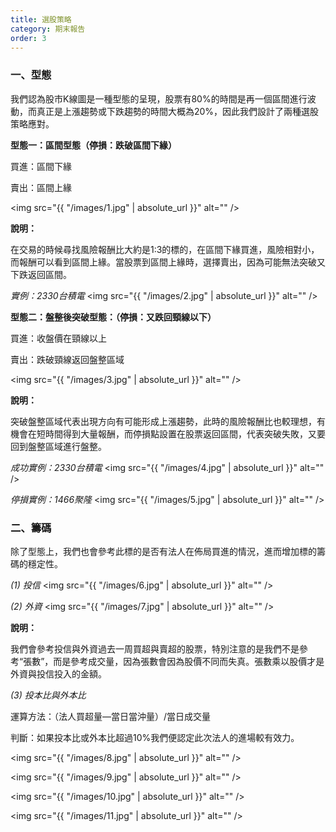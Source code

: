 ```yaml
---
title: 選股策略
category: 期末報告
order: 3
---
```


### 一、型態
我們認為股市K線圖是一種型態的呈現，股票有80%的時間是再一個區間進行波動，而真正是上漲趨勢或下跌趨勢的時間大概為20%，因此我們設計了兩種選股策略應對。</p>

**型態一：區間型態（停損：跌破區間下緣）** </p>
買進：區間下緣</p>
賣出：區間上緣</p>


<span class="image fit"><img src="{{ "/images/1.jpg" | absolute_url }}" alt="" /></span>

**說明：** 
<p>在交易的時候尋找風險報酬比大約是1:3的標的，在區間下緣買進，風險相對小，而報酬可以看到區間上緣。當股票到區間上緣時，選擇賣出，因為可能無法突破又下跌返回區間。</p>

*實例：2330台積電*
<span class="image fit"><img src="{{ "/images/2.jpg" | absolute_url }}" alt="" /></span>

**型態二：盤整後突破型態：（停損：又跌回頸線以下）**

<p>買進：收盤價在頸線以上</p>
<p>賣出：跌破頸線返回盤整區域</p>

<span class="image fit"><img src="{{ "/images/3.jpg" | absolute_url }}" alt="" /></span>

**說明：** 
<p>突破盤整區域代表出現方向有可能形成上漲趨勢，此時的風險報酬比也較理想，有機會在短時間得到大量報酬，而停損點設置在股票返回區間，代表突破失敗，又要回到盤整區域進行盤整。</p>

*成功實例：2330台積電*
<span class="image fit"><img src="{{ "/images/4.jpg" | absolute_url }}" alt="" /></span>

*停損實例：1466聚隆*
<span class="image fit"><img src="{{ "/images/5.jpg" | absolute_url }}" alt="" /></span>

### 二、籌碼
<p>除了型態上，我們也會參考此標的是否有法人在佈局買進的情況，進而增加標的籌碼的穩定性。</p>

*(1) 投信*
<span class="image fit"><img src="{{ "/images/6.jpg" | absolute_url }}" alt="" /></span>

*(2) 外資*
<span class="image fit"><img src="{{ "/images/7.jpg" | absolute_url }}" alt="" /></span>

**說明：**
<p>我們會參考投信與外資過去一周買超與賣超的股票，特別注意的是我們不是參考“張數”，而是參考成交量，因為張數會因為股價不同而失真。張數乘以股價才是外資與投信投入的金額。</p>

*(3) 投本比與外本比*
<p>運算方法：（法人買超量—當日當沖量）/當日成交量</p>
判斷：如果投本比或外本比超過10%我們便認定此次法人的進場較有效力。

<span class="image fit"><img src="{{ "/images/8.jpg" | absolute_url }}" alt="" /></span>

<span class="image fit"><img src="{{ "/images/9.jpg" | absolute_url }}" alt="" /></span>

<span class="image fit"><img src="{{ "/images/10.jpg" | absolute_url }}" alt="" /></span>

<span class="image fit"><img src="{{ "/images/11.jpg" | absolute_url }}" alt="" /></span>